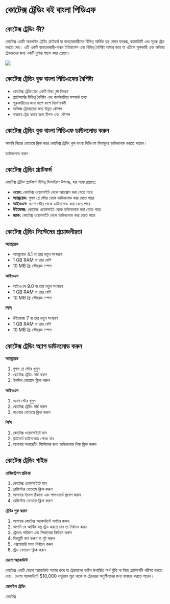 # কোটেক্স ট্রেডিং বই বাংলা পিডিএফ

## কোটেক্স ট্রেডিং কী?

কোটেক্স একটি অনলাইন ট্রেডিং প্ল্যাটফর্ম যা ব্যবহারকারীদের বিভিন্ন আর্থিক যন্ত্র
যেমন ফরেক্স, কমোডিটি এবং সূচক ট্রেড করতে দেয়। এটি একটি ব্যবহারকারী-বান্ধব
ইন্টারফেস এবং বিভিন্ন বৈশিষ্ট্য অফার করে যা এটিকে শুরুকারী এবং অভিজ্ঞ ট্রেডারদের
জন্য একটি দুর্দান্ত পছন্দ করে তোলে।

[![](https://static.quotex.io/files/4_en/300_250.jpg)](https://traff.sbs/brokerqxlid)

## কোটেক্স ট্রেডিং বুক বাংলা পিডিএফের বৈশিষ্ট্য

-   কোটেক্স ট্রেডিংয়ের একটি বিস্তृत বিবরণ
-   প্ল্যাটফর্মের বিভিন্ন বৈশিষ্ট্য এবং কার্যকারিতা সম্পর্কে তথ্য
-   শুরুকারীদের জন্য ধাপে ধাপে নির্দেশাবলী
-   অভিজ্ঞ ট্রেডারদের জন্য উন্নত কৌশল
-   বাজারে ট্রেড করার জন্য টিপস এবং কৌশল

## কোটেক্স ট্রেডিং বুক বাংলা পিডিএফ ডাউনলোড করুন

আপনি নিচের বোতামে ক্লিক করে কোটেক্স ট্রেডিং বুক বাংলা পিডিএফ বিনামূল্যে
ডাউনলোড করতে পারেন।

ডাউনলোড করুন

## কোটেক্স ট্রেডিং প্ল্যাটফর্ম

কোটেক্স ট্রেডিং প্ল্যাটফর্ম বিভিন্ন ডিভাইসে উপলব্ধ, যার মধ্যে রয়েছে:

-   **ওয়েব:** কোটেক্স ওয়েবসাইট থেকে অ্যাক্সেস করা যেতে পারে
-   **অ্যান্ড্রয়েড:** গুগল প্লে স্টোর থেকে ডাউনলোড করা যেতে পারে
-   **আইওএস:** অ্যাপ স্টোর থেকে ডাউনলোড করা যেতে পারে
-   **উইন্ডোজ:** কোটেক্স ওয়েবসাইট থেকে ডাউনলোড করা যেতে পারে
-   **ম্যাক:** কোটেক্স ওয়েবসাইট থেকে ডাউনলোড করা যেতে পারে

## কোটেক্স ট্রেডিং সিস্টেমের প্রয়োজনীয়তা

**অ্যান্ড্রয়েড**

-   অ্যান্ড্রয়েড 4.1 বা তার নতুন সংস্করণ
-   1 GB RAM বা তার বেশি
-   10 MB ফ্রি স্টোরেজ স্পেস

**আইওএস**

-   আইওএস 9.0 বা তার নতুন সংস্করণ
-   1 GB RAM বা তার বেশি
-   10 MB ফ্রি স্টোরেজ স্পেস

**পিসি**

-   উইন্ডোজ 7 বা তার নতুন সংস্করণ
-   1 GB RAM বা তার বেশি
-   10 MB ফ্রি স্টোরেজ স্পেস

## কোটেক্স ট্রেডিং অ্যাপ ডাউনলোড করুন

**অ্যান্ড্রয়েড**

1.  গুগল প্লে স্টোর খুলুন
2.  কোটেক্স ট্রেডিং সার্চ করুন
3.  ইনস্টল বোতামে ক্লিক করুন

**আইওএস**

1.  অ্যাপ স্টোর খুলুন
2.  কোটেক্স ট্রেডিং সার্চ করুন
3.  পাওয়ার বোতামে ক্লিক করুন

**পিসি**

1.  কোটেক্স ওয়েবসাইটে যান
2.  প্ল্যাটফর্ম ডাউনলোড পেজে যান
3.  আপনার অপারেটিং সিস্টেমের জন্য ডাউনলোড লিঙ্ক ক্লিক করুন

## কোটেক্স ট্রেডিং গাইড

**রেজিস্ট্রেশন প্রক্রিয়া**

1.  কোটেক্স ওয়েবসাইটে যান
2.  রেজিস্টার বোতামে ক্লিক করুন
3.  আপনার ইমেল ঠিকানা এবং পাসওয়ার্ড প্রবেশ করান
4.  রেজিস্টার বোতামে ক্লিক করুন

**ট্রেডিং শুরু করুন**

1.  আপনার কোটেক্স অ্যাকাউন্টে লগইন করুন
2.  আপনি যে আর্থিক যন্ত্র ট্রেড করতে চান তা নির্বাচন করুন
3.  ট্রেডের পরিমাণ এবং লিভারেজ নির্বাচন করুন
4.  বিকল্পটি কল করুন বা পুট করুন
5.  এক্সপায়ারি সময় নির্বাচন করুন
6.  ট্রেড বোতামে ক্লিক করুন

**ডেমো অ্যাকাউন্ট**

কোটেক্স একটি ডেমো অ্যাকাউন্ট অফার করে যা ট্রেডারদের কঠিন উপার্জিত অর্থ ঝুঁকি না
নিয়ে প্ল্যাটফর্মটি পরীক্ষা করতে দেয়। ডেমো অ্যাকাউন্টে \$10,000 ভার্চুয়াল মুদ্রা
থাকে যা ট্রেডাররা অনুশীলনের জন্য ব্যবহার করতে পারেন।

**মোবাইল ট্রেডিং**

কোটেক্স

